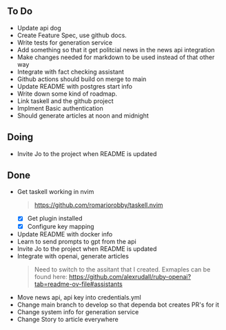 ## To Do

- Update api dog
- Create Feature Spec, use github docs.
- Write tests for generation service
- Add something so that it get politcial news in the news api integration
- Make changes needed for markdown to be used instead of that other way
- Integrate with fact checking assistant
- Github actions should build on merge to main
- Update README with postgres start info
- Write down some kind of roadmap.
- Link taskell and the github project
- Implment Basic authentication
- Should generate articles at noon and midnight

## Doing

- Invite Jo to the project when README is updated

## Done

- Get taskell working in nvim
    > https://github.com/romariorobby/taskell.nvim
    * [x] Get plugin installed
    * [x] Configure key mapping
- Update README with docker info
- Learn to send prompts to gpt from the api
- Invite Jo to the project when README is updated
- Integrate with openai, generate articles
    > Need to switch to the assitant that I created. Exmaples can be found here: https://github.com/alexrudall/ruby-openai?tab=readme-ov-file#assistants
- Move news api, api key into credentials.yml
- Change main branch to develop so that dependa bot creates PR's for it
- Change system info for generation service
- Change Story to article everywhere
